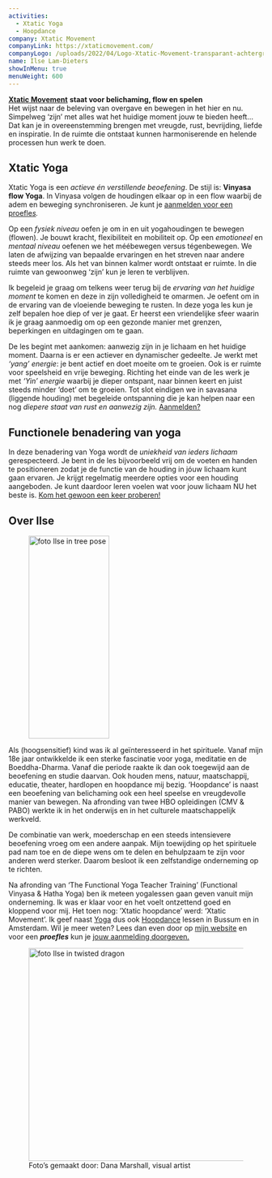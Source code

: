 ```yaml
---
activities:
  - Xtatic Yoga
  - Hoopdance
company: Xtatic Movement
companyLink: https://xtaticmovement.com/
companyLogo: /uploads/2022/04/Logo-Xtatic-Movement-transparant-achtergrond.png
name: Ilse Lam-Dieters
showInMenu: true
menuWeight: 600
---
```


[**Xtatic Movement**](http://www.xtaticmovement.com/) **staat voor belichaming, flow en spelen**  
Het wijst naar de beleving van overgave en bewegen in het hier en nu. Simpelweg ‘zijn’ met alles wat het huidige moment jouw te bieden heeft… Dat kan je in overeenstemming brengen met vreugde, rust, bevrijding, liefde en inspiratie. In de ruimte die ontstaat kunnen harmoniserende en helende processen hun werk te doen.

## Xtatic Yoga

Xtatic Yoga is een _actieve én verstillende beoefening_. De stijl is: **Vinyasa flow Yoga**. In Vinyasa volgen de houdingen elkaar op in een flow waarbij de adem en beweging synchroniseren. Je kunt je [aanmelden voor een proefle](https://xtaticmovement.com/contact/)_[s](https://xtaticmovement.com/contact/)._

Op een _fysiek niveau_ oefen je om in en uit yogahoudingen te bewegen (flowen). Je bouwt kracht, flexibiliteit en mobiliteit op. Op een _emotioneel_ en _mentaal niveau_ oefenen we het méébewegen versus tégenbewegen. We laten de afwijzing van bepaalde ervaringen en het streven naar andere steeds meer los. Als het van binnen kalmer wordt ontstaat er ruimte. In die ruimte van gewoonweg ‘zijn’ kun je leren te verblijven.

Ik begeleid je graag om telkens weer terug bij de _ervaring van het huidige moment_ te komen en deze in zijn volledigheid te omarmen. Je oefent om in de ervaring van de vloeiende beweging te rusten. In deze yoga les kun je zelf bepalen hoe diep of ver je gaat. Er heerst een vriendelijke sfeer waarin ik je graag aanmoedig om op een gezonde manier met grenzen, beperkingen en uitdagingen om te gaan.

De les begint met aankomen: aanwezig zijn in je lichaam en het huidige moment. Daarna is er een actiever en dynamischer gedeelte. Je werkt met _‘yang’ energie_: je bent actief en doet moeite om te groeien. Ook is er ruimte voor speelsheid en vrije beweging. Richting het einde van de les werk je met _‘Yin’ energie_ waarbij je dieper ontspant, naar binnen keert en juist steeds minder ‘doet’ om te groeien. Tot slot eindigen we in savasana (liggende houding) met begeleide ontspanning die je kan helpen naar een nog _diepere staat van rust en aanwezig zijn._ [Aanmelden?](https://xtaticmovement.com/contact/)

## Functionele benadering van yoga

In deze benadering van Yoga wordt de _uniekheid van ieders lichaam_ gerespecteerd. Je bent in de les bijvoorbeeld vrij om de voeten en handen te positioneren zodat je de functie van de houding in jóuw lichaam kunt gaan ervaren. Je krijgt regelmatig meerdere opties voor een houding aangeboden. Je kunt daardoor leren voelen wat voor jouw lichaam NU het beste is. [Kom het gewoon een keer proberen!](https://xtaticmovement.com/contact/)

## Over Ilse

<figure class="alignright is-resized"><img src="https://res.cloudinary.com/piith/image/upload/2022/04/foto-Ilse-in-tree-pose-bijgesneden-voor-Piith-website.jpg" alt="foto Ilse in tree pose" class="wp-image-2960" width="159" height="400"/></figure>

Als (hoogsensitief) kind was ik al geïnteresseerd in het spirituele. Vanaf mijn 18e jaar ontwikkelde ik een sterke fascinatie voor yoga, meditatie en de Boeddha-Dharma. Vanaf die periode raakte ik dan ook toegewijd aan de beoefening en studie daarvan. Ook houden mens, natuur, maatschappij, educatie, theater, hardlopen en hoopdance mij bezig. ‘Hoopdance’ is naast een beoefening van belichaming ook een heel speelse en vreugdevolle manier van bewegen. Na afronding van twee HBO opleidingen (CMV & PABO) werkte ik in het onderwijs en in het culturele maatschappelijk werkveld.

De combinatie van werk, moederschap en een steeds intensievere beoefening vroeg om een andere aanpak. Mijn toewijding op het spirituele pad nam toe en de diepe wens om te delen en behulpzaam te zijn voor anderen werd sterker. Daarom besloot ik een zelfstandige onderneming op te richten.

Na afronding van ‘The Functional Yoga Teacher Training’ (Functional Vinyasa & Hatha Yoga) ben ik meteen yogalessen gaan geven vanuit mijn onderneming. Ik was er klaar voor en het voelt ontzettend goed en kloppend voor mij. Het toen nog: ’Xtatic hoopdance’ werd: ‘Xtatic Movement’. Ik geef naast [Yoga](https://xtaticmovement.com/yoga/) dus ook [Hoopdance](https://xtaticmovement.com/cursussen-2/) lessen in Bussum en in Amsterdam. Wil je meer weten? Lees dan even door op [mijn website](http://www.xtaticmovement.com/) en voor een _**proefles**_ kun je [jouw aanmelding doorgeven.](https://xtaticmovement.com/contact/)

<figure class="wp-block-image is-resized"><img src="https://res.cloudinary.com/piith/image/upload/2022/04/twisted-dragon-7ECDC270-9949-4918-BB19-51E7DC682B91_1_201_a.jpg" alt="foto Ilse in twisted dragon" class="wp-image-2961" width="560" height="420"/><figcaption>Foto’s gemaakt door: Dana Marshall, visual artist</figcaption></figure>
